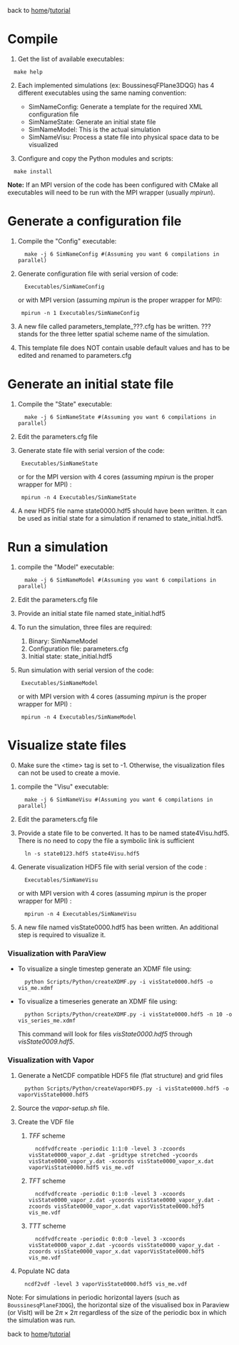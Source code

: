 back to [home](/)/[tutorial](/tutorial)

# Compile

1. Get the list of available executables:
```   
  make help
```

2. Each implemented simulations (ex: BoussinesqFPlane3DQG) has 4 different executables using the same naming convention:
   - SimNameConfig: Generate a template for the required XML configuration file
   - SimNameState: Generate an initial state file
   - SimNameModel: This is the actual simulation
   - SimNameVisu: Process a state file into physical space data to be visualized

3. Configure and copy the Python modules and scripts:
```
  make install
````
  **Note:** If an MPI version of the code has been configured with CMake all executables will need to be run with the MPI wrapper (usually *mpirun*).

# Generate a configuration file

   1. Compile the "Config" executable:
      ``` 
        make -j 6 SimNameConfig #(Assuming you want 6 compilations in parallel)
      ```

   2. Generate configuration file with serial version of code:
      ```
        Executables/SimNameConfig
      ```
       or with MPI version (assuming *mpirun* is the proper wrapper for MPI):
       ```
        mpirun -n 1 Executables/SimNameConfig
      ```

   3. A new file called parameters\_template\_???.cfg has be written. ??? stands for the three letter spatial scheme name of the simulation.

   4. This template file does NOT contain usable default values and has to be edited and renamed to parameters.cfg

# Generate an initial state file

   1. Compile the "State" executable:
      ```
        make -j 6 SimNameState #(Assuming you want 6 compilations in parallel)
      ```

   2. Edit the parameters.cfg file

   3. Generate state file with serial version of the code:
      ```
       Executables/SimNameState
      ```
      or for the MPI version with 4 cores (assuming *mpirun* is the proper wrapper for MPI) :
      ```
       mpirun -n 4 Executables/SimNameState
      ```

   4. A new HDF5 file name state0000.hdf5 should have been written. It can be used as initial state for a simulation if renamed to state_initial.hdf5.

# Run a simulation

   1. compile the "Model" executable:
      ```
        make -j 6 SimNameModel #(Assuming you want 6 compilations in parallel)
      ```

   2. Edit the parameters.cfg file

   3. Provide an initial state file named state\_initial.hdf5

   4. To run the simulation, three files are required:
       1. Binary: SimNameModel
       2. Configuration file: parameters.cfg
       3. Initial state: state_initial.hdf5

   5. Run simulation with serial version of the code:
        ```
         Executables/SimNameModel
        ```
        or with MPI version with 4 cores (assuming *mpirun* is the proper wrapper for MPI) :
        ```
         mpirun -n 4 Executables/SimNameModel
        ```

# Visualize state files

   0. Make sure the \<time\> tag is set to -1. Otherwise, the visualization files can not be used to create a movie.

   1. compile the "Visu" executable:
      ```
        make -j 6 SimNameVisu #(Assuming you want 6 compilations in parallel)
      ```	

   2. Edit the parameters.cfg file

   3. Provide a state file to be converted. It has to be named state4Visu.hdf5. There is no need to copy the file a symbolic link is sufficient
      ```
        ln -s state0123.hdf5 state4Visu.hdf5
      ```

   4. Generate visualization HDF5 file with serial version of the code :
      ```
        Executables/SimNameVisu
      ```
      or with MPI version with 4 cores (assuming *mpirun* is the proper wrapper for MPI) :
      ```
        mpirun -n 4 Executables/SimNameVisu
      ```

   5. A new file named visState0000.hdf5 has been written. An additional step is required to visualize it.

### Visualization with ParaView

- To visualize a single timestep generate an XDMF file using:
  ```
    python Scripts/Python/createXDMF.py -i visState0000.hdf5 -o vis_me.xdmf
  ```

- To visualize a timeseries generate an XDMF file using:
  ```
    python Scripts/Python/createXDMF.py -i visState0000.hdf5 -n 10 -o vis_series_me.xdmf
  ```
  This command will look for files *visState0000.hdf5* through *visState0009.hdf5*.

### Visualization with Vapor

 1. Generate a NetCDF compatible HDF5 file (flat structure) and grid files
    ```
      python Scripts/Python/createVaporHDF5.py -i visState0000.hdf5 -o vaporVisState0000.hdf5
    ```

 2. Source the *vapor-setup.sh* file. 

 3. Create the VDF file
    1. *TFF* scheme 
       ```
         ncdfvdfcreate -periodic 1:1:0 -level 3 -zcoords visState0000_vapor_z.dat -gridtype stretched -ycoords visState0000_vapor_y.dat -xcoords visState0000_vapor_x.dat vaporVisState0000.hdf5 vis_me.vdf
       ```

    2. *TFT* scheme
       ```
         ncdfvdfcreate -periodic 0:1:0 -level 3 -xcoords visState0000_vapor_z.dat -ycoords visState0000_vapor_y.dat -zcoords visState0000_vapor_x.dat vaporVisState0000.hdf5 vis_me.vdf
       ```

    3. *TTT* scheme 
       ```
         ncdfvdfcreate -periodic 0:0:0 -level 3 -xcoords visState0000_vapor_z.dat -ycoords visState0000_vapor_y.dat -zcoords visState0000_vapor_x.dat vaporVisState0000.hdf5 vis_me.vdf
       ```

 4. Populate NC data
    ```
      ncdf2vdf -level 3 vaporVisState0000.hdf5 vis_me.vdf
    ```

Note: For simulations in periodic horizontal layers (such as `BoussinesqPlaneF3DQG`),  the horizontal size of the visualised box in Paraview (or VisIt) will be $`2\pi \times 2\pi`$ regardless of the size of the periodic box in which the simulation was run.

back to [home](/)/[tutorial](/tutorial)
